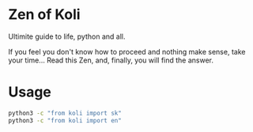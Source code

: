 # Zen of Koli

Ultimite guide to life, python and all.

If you feel you don't know how to proceed and nothing make sense, take your time...
Read this Zen, and, finally, you will find the answer.

# Usage

```bash
python3 -c "from koli import sk"
python3 -c "from koli import en"
```